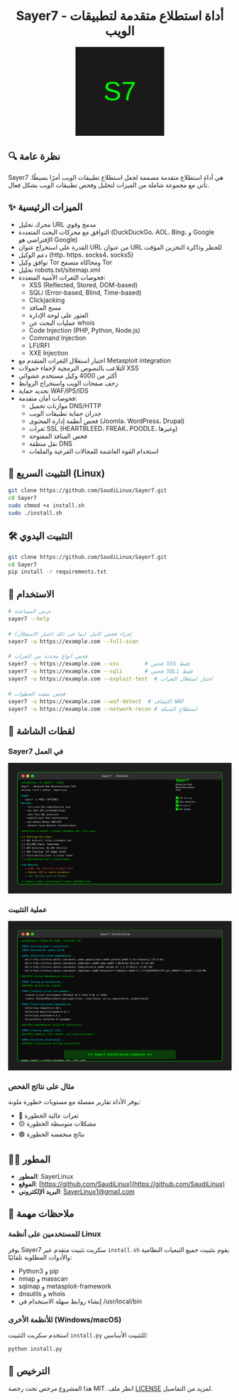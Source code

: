 <div align="center">
  <h1>Sayer7 - أداة استطلاع متقدمة لتطبيقات الويب</h1>
  <svg width="200" height="200" viewBox="0 0 200 200">
    <rect width="200" height="200" fill="#1a1a1a"/>
    <text x="100" y="120" font-family="Arial" font-size="60" fill="#00ff00" text-anchor="middle">S7</text>
  </svg>
</div>

## 🔍 نظرة عامة
Sayer7 هي أداة استطلاع متقدمة مصممة لجعل استطلاع تطبيقات الويب أمرًا بسيطًا. تأتي مع مجموعة شاملة من الميزات لتحليل وفحص تطبيقات الويب بشكل فعال.

## ✨ الميزات الرئيسية
- محرك تحليل URL مدمج وقوي
- التوافق مع محركات البحث المتعددة (DuckDuckGo، AOL، Bing، و Google الإفتراضي هو Google)
- القدرة على استخراج عنوان URL من عنوان URL للحظر وذاكرة التخزين المؤقت
- دعم الوكيل (http، https، socks4، socks5)
- توافق وكيل Tor ومحاكاة متصفح Tor
- تحليل robots.txt/sitemap.xml
- فحوصات الثغرات الأمنية المتعددة:
  - XSS (Reflected, Stored, DOM-based)
  - SQLi (Error-based, Blind, Time-based)
  - Clickjacking
  - مسح المنافذ
  - العثور على لوحة الإدارة
  - عمليات البحث عن whois
  - Code Injection (PHP, Python, Node.js)
  - Command Injection
  - LFI/RFI
  - XXE Injection
- اختبار استغلال الثغرات المتقدم مع Metasploit integration
- التلاعب بالنصوص البرمجية لإخفاء حمولات XSS
- أكثر من 4000 وكيل مستخدم عشوائي
- زحف صفحات الويب واستخراج الروابط
- تحديد حماية WAF/IPS/IDS
- فحوصات أمان متقدمة:
  - موازنات تحميل DNS/HTTP
  - جدران حماية تطبيقات الويب
  - فحص أنظمة إدارة المحتوى (Joomla، WordPress، Drupal)
  - ثغرات SSL (HEARTBLEED، FREAK، POODLE، وغيرها)
  - فحص المنافذ المفتوحة
  - نقل منطقة DNS
  - استخدام القوة الغاشمة للمجالات الفرعية والملفات

## 🚀 التثبيت السريع (Linux)
```bash
git clone https://github.com/SaudiLinux/Sayer7.git
cd Sayer7
sudo chmod +x install.sh
sudo ./install.sh
```

## 🛠️ التثبيت اليدوي
```bash
git clone https://github.com/SaudiLinux/Sayer7.git
cd Sayer7
pip install -r requirements.txt
```

## 📖 الاستخدام
```bash
# عرض المساعدة
sayer7 --help

# إجراء فحص كامل (بما في ذلك اختبار الاستغلال)
sayer7 -u https://example.com --full-scan

# فحص أنواع محددة من الثغرات
sayer7 -u https://example.com --xss        # فحص XSS فقط
sayer7 -u https://example.com --sqli       # فحص SQLi فقط
sayer7 -u https://example.com --exploit-test  # اختبار استغلال الثغرات

# فحص متعدد الخطوات
sayer7 -u https://example.com --waf-detect  # اكتشاف WAF
sayer7 -u https://example.com --network-recon # استطلاع الشبكة
```

## 📸 لقطات الشاشة

### Sayer7 في العمل
![Sayer7 Terminal](screenshot.svg)

### عملية التثبيت
![Installation](install_screenshot.svg)

### مثال على نتائج الفحص
يوفر الأداة تقارير مفصلة مع مستويات خطورة ملونة:
- 🔴 ثغرات عالية الخطورة
- 🟡 مشكلات متوسطة الخطورة
- 🟢 نتائج منخفضة الخطورة

## 👨‍💻 المطور
- **المطور**: SayerLinux
- **الموقع**: [https://github.com/SaudiLinux](https://github.com/SaudiLinux)
- **البريد الإلكتروني**: SayerLinux1@gmail.com

## 📝 ملاحظات مهمة

### للمستخدمين على أنظمة Linux
يوفر Sayer7 سكربت تثبيت متقدم عبر `install.sh` يقوم بتثبيت جميع التبعيات النظامية والأدوات المطلوبة تلقائيًا:
- Python3 و pip
- nmap و masscan
- sqlmap و metasploit-framework
- dnsutils و whois
- إنشاء روابط سهلة الاستخدام في /usr/local/bin

### للأنظمة الأخرى (Windows/macOS)
استخدم سكربت التثبيت `install.py` للتثبيت الأساسي:
```bash
python install.py
```

## 📄 الترخيص
هذا المشروع مرخص تحت رخصة MIT. انظر ملف [LICENSE](LICENSE) لمزيد من التفاصيل.